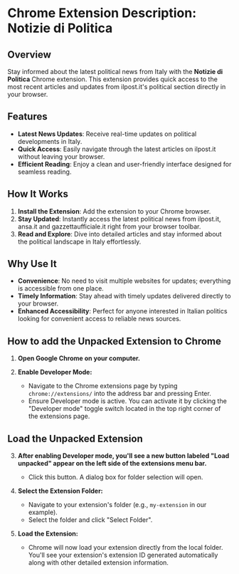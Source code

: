 # Chrome Extension Description: Notizie di Politica

## Overview
Stay informed about the latest political news from Italy with the **Notizie di Politica** Chrome extension. This extension provides quick access to the most recent articles and updates from ilpost.it's political section directly in your browser.

## Features
- **Latest News Updates**: Receive real-time updates on political developments in Italy.
- **Quick Access**: Easily navigate through the latest articles on ilpost.it without leaving your browser.
- **Efficient Reading**: Enjoy a clean and user-friendly interface designed for seamless reading.

## How It Works
1. **Install the Extension**: Add the extension to your Chrome browser.
2. **Stay Updated**: Instantly access the latest political news from ilpost.it, ansa.it and gazzettaufficiale.it right from your browser toolbar.
3. **Read and Explore**: Dive into detailed articles and stay informed about the political landscape in Italy effortlessly.

## Why Use It
- **Convenience**: No need to visit multiple websites for updates; everything is accessible from one place.
- **Timely Information**: Stay ahead with timely updates delivered directly to your browser.
- **Enhanced Accessibility**: Perfect for anyone interested in Italian politics looking for convenient access to reliable news sources.

## How to add the Unpacked Extension to Chrome

1. **Open Google Chrome on your computer.**

2. **Enable Developer Mode:**
   - Navigate to the Chrome extensions page by typing `chrome://extensions/` into the address bar and pressing Enter.
   - Ensure Developer mode is active. You can activate it by clicking the "Developer mode" toggle switch located in the top right corner of the extensions page.

## Load the Unpacked Extension

3. **After enabling Developer mode, you'll see a new button labeled "Load unpacked" appear on the left side of the extensions menu bar.**
   - Click this button. A dialog box for folder selection will open.

4. **Select the Extension Folder:**
   - Navigate to your extension's folder (e.g., `my-extension` in our example).
   - Select the folder and click "Select Folder".

5. **Load the Extension:**
   - Chrome will now load your extension directly from the local folder. You'll see your extension's extension ID generated automatically along with other detailed extension information.
